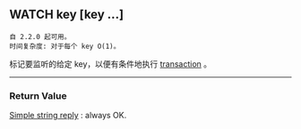 ## WATCH key [key ...]

    自 2.2.0 起可用。
    时间复杂度: 对于每个 key O(1)。

标记要监听的给定 key，以便有条件地执行 [transaction](../topics/transactions.md) 。

---

### Return Value

[Simple string reply](../topics/protocol.md#resp-simple-strings) : always OK.